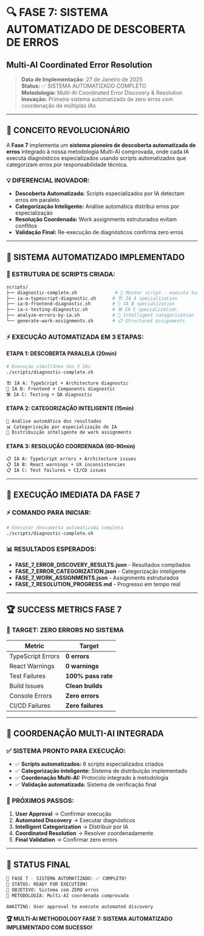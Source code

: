 # 🔍 FASE 7: SISTEMA AUTOMATIZADO DE DESCOBERTA DE ERROS
## Multi-AI Coordinated Error Resolution

> **Data de Implementação:** 27 de Janeiro de 2025  
> **Status:** ✅ SISTEMA AUTOMATIZADO COMPLETO  
> **Metodologia:** Multi-AI Coordinated Error Discovery & Resolution  
> **Inovação:** Primeiro sistema automatizado de zero erros com coordenação de múltiplas IAs

---

## 🎯 **CONCEITO REVOLUCIONÁRIO**

A **Fase 7** implementa um **sistema pioneiro de descoberta automatizada de erros** integrado à nossa metodologia Multi-AI comprovada, onde cada IA executa diagnósticos especializados usando scripts automatizados que categorizam erros por responsabilidade técnica.

### **💡 DIFERENCIAL INOVADOR:**
- **Descoberta Automatizada:** Scripts especializados por IA detectam erros em paralelo
- **Categorização Inteligente:** Análise automática distribui erros por especialização
- **Resolução Coordenada:** Work assignments estruturados evitam conflitos
- **Validação Final:** Re-execução de diagnósticos confirma zero erros

---

## 🚀 **SISTEMA AUTOMATIZADO IMPLEMENTADO**

### **📁 ESTRUTURA DE SCRIPTS CRIADA:**

```bash
scripts/
├── diagnostic-complete.sh              # 🎯 Master script - executa tudo
├── ia-a-typescript-diagnostic.sh      # 🏗️ IA A specialization
├── ia-b-frontend-diagnostic.sh        # 🎨 IA B specialization  
├── ia-c-testing-diagnostic.sh         # 🛠️ IA C specialization
├── analyze-errors-by-ia.sh            # 🧠 Intelligent categorization
└── generate-work-assignments.sh       # 📋 Structured assignments
```

### **⚡ EXECUÇÃO AUTOMATIZADA EM 3 ETAPAS:**

#### **ETAPA 1: DESCOBERTA PARALELA (20min)**
```bash
# Execução simultânea das 3 IAs
./scripts/diagnostic-complete.sh

🏗️ IA A: TypeScript + Architecture diagnostic
🎨 IA B: Frontend + Components diagnostic  
🛠️ IA C: Testing + QA diagnostic
```

#### **ETAPA 2: CATEGORIZAÇÃO INTELIGENTE (15min)**
```bash
🧠 Análise automática dos resultados
📊 Categorização por especialização de IA
🎯 Distribuição inteligente de work assignments
```

#### **ETAPA 3: RESOLUÇÃO COORDENADA (60-90min)**
```bash
📋 IA A: TypeScript errors + Architecture issues
📋 IA B: React warnings + UX inconsistencies  
📋 IA C: Test failures + CI/CD issues
```

---

## 🎯 **EXECUÇÃO IMEDIATA DA FASE 7**

### **⚡ COMANDO PARA INICIAR:**

```bash
# Executar descoberta automatizada completa
./scripts/diagnostic-complete.sh
```

### **📊 RESULTADOS ESPERADOS:**
- **FASE_7_ERROR_DISCOVERY_RESULTS.json** - Resultados compilados
- **FASE_7_ERROR_CATEGORIZATION.json** - Categorização inteligente
- **FASE_7_WORK_ASSIGNMENTS.json** - Assignments estruturados
- **FASE_7_RESOLUTION_PROGRESS.md** - Progresso em tempo real

---

## 🏆 **SUCCESS METRICS FASE 7**

### **🎯 TARGET: ZERO ERRORS NO SISTEMA**

| **Metric** | **Target** |
|------------|------------|
| TypeScript Errors | **0 errors** |
| React Warnings | **0 warnings** |
| Test Failures | **100% pass rate** |
| Build Issues | **Clean builds** |
| Console Errors | **Zero errors** |
| CI/CD Failures | **Zero failures** |

---

## 🤝 **COORDENAÇÃO MULTI-AI INTEGRADA**

### **✅ SISTEMA PRONTO PARA EXECUÇÃO:**
- ✅ **Scripts automatizados:** 6 scripts especializados criados
- ✅ **Categorização inteligente:** Sistema de distribuição implementado
- ✅ **Coordenação Multi-AI:** Protocolo integrado à metodologia
- ✅ **Validação automatizada:** Sistema de verificação final

### **🔄 PRÓXIMOS PASSOS:**
1. **User Approval** → Confirmar execução
2. **Automated Discovery** → Executar diagnósticos
3. **Intelligent Categorization** → Distribuir por IA
4. **Coordinated Resolution** → Resolver coordenadamente
5. **Final Validation** → Confirmar zero errors

---

## 🎊 **STATUS FINAL**

```bash
🎉 FASE 7 - SISTEMA AUTOMATIZADO: ✅ COMPLETO!
🚀 STATUS: READY FOR EXECUTION!
🎯 OBJETIVO: Sistema com ZERO erros
🤝 METODOLOGIA: Multi-AI coordenada comprovada

AWAITING: User approval to execute automated discovery
```

**🏆 MULTI-AI METHODOLOGY FASE 7: SISTEMA AUTOMATIZADO IMPLEMENTADO COM SUCESSO!**
